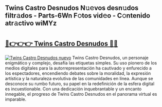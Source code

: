 ## Twins Castro Desnudos N𝚞𝚎vos desn𝚞dos filtr𝚊dos - Parts-6Wn F𝚘tos vid𝚎o - C𝚘ntenido atr𝚊ctivo wiMYz

# <h2><a href="http://mb9ib2r.tromn.icu/?c=Twins+Castro+Desnudos">🔗👉👉👉 Twins Castro Desnudos 🔗🔗</a></h2>

[![Twins Castro Desnudos nuevo](https://i.imgur.com/pEAQMta.gif)](http://mb9ib2r.tromn.icu/?c=Twins+Castro+Desnudos)
Twins Castro Desnudos, un personaje enigmático y complejo, desafía las etiquetas simples. Su uso pionero de los medios digitales para la autorrepresentación ha cautivado y enfurecido a los espectadores, encendiendo debates sobre la moralidad, la expresión artística y la naturaleza evolutiva de las comunidades en línea. Aunque se desconoce su rumbo futuro, su papel en la redefinición de la esfera digital es incuestionable. Con una dedicación inquebrantable y un encanto innegable, el progreso de Twins Castro Desnudos en el panorama virtual es imparable.
